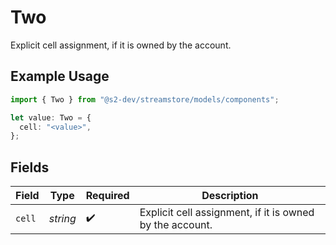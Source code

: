 # Two

Explicit cell assignment, if it is owned by the account.

## Example Usage

```typescript
import { Two } from "@s2-dev/streamstore/models/components";

let value: Two = {
  cell: "<value>",
};
```

## Fields

| Field                                                    | Type                                                     | Required                                                 | Description                                              |
| -------------------------------------------------------- | -------------------------------------------------------- | -------------------------------------------------------- | -------------------------------------------------------- |
| `cell`                                                   | *string*                                                 | :heavy_check_mark:                                       | Explicit cell assignment, if it is owned by the account. |